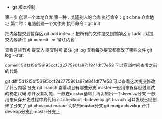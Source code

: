 
- git 版本控制

第一步
创建一个本地仓库
第一种：克隆别人的仓库
执行命令：git clone 仓库地址
第二种：电脑创建一个文件夹
执行命令：git init

把内容提交到暂存区
git add index.js
把所有的文件提交到暂存区
git add .
对提交内容备注
git commit -m '备注内容'

查看这些节点 提交人 提交时间 备注
git log
查看每次提交都修改了哪些文件
git log --stat

commit 5d1215bf56195ccf2d2775901a97af841df77e53
可以穿越时间查看之前的代码

git diff 5d1215bf56195ccf2d2775901a97af841df77e53
可以查看这次提交修改了什么内容
分支
git branch 查看项目有哪些分支
master 一般用来保存经过测试的稳定代码
想开发新功能，一般在master基础上再复制出一个develop分支
一般用来保存开发过程中的代码
git checkout -b develop
git branch 可以发现已经创建了分支了
git checkout master 切换到master分支
git merge develop 合并develop分支到master分支上
